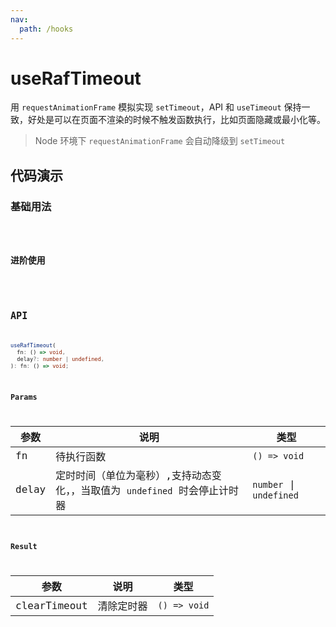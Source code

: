 ```yaml
---
nav:
  path: /hooks
---
```


# useRafTimeout

用 `requestAnimationFrame` 模拟实现 `setTimeout`，API 和 `useTimeout` 保持一致，好处是可以在页面不渲染的时候不触发函数执行，比如页面隐藏或最小化等。

> Node 环境下 `requestAnimationFrame` 会自动降级到 `setTimeout`

## 代码演示

### 基础用法

<code src="./demo/demo1.tsx" />

### 进阶使用

<code src="./demo/demo2.tsx" />

## API

```typescript
useRafTimeout(
  fn: () => void, 
  delay?: number | undefined, 
): fn: () => void;
```

### Params

| 参数  | 说明                                                                       | 类型                    |
|-------|----------------------------------------------------------------------------|-------------------------|
| fn    | 待执行函数                                                                 | `() => void`            |
| delay | 定时时间（单位为毫秒）,支持动态变化，，当取值为 `undefined` 时会停止计时器 | `number` \| `undefined` |

### Result

| 参数   | 说明                  | 类型                               |
|--------|----------------------|------------------------------------|
| clearTimeout | 清除定时器 | `() => void` |